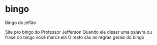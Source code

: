 # bingo
Bingo do jeffão

Site pro bingo do Professor Jefferson
Quando ele disser uma palavra ou frase do bingo você marca ela
O resto são as regras gerais do bingo
